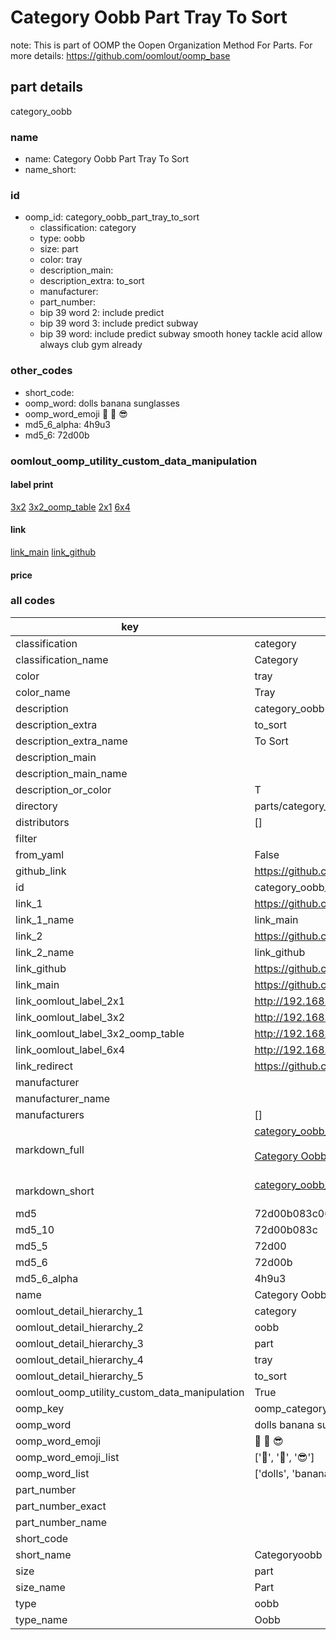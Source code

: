 # Category Oobb Part Tray To Sort  

note: This is part of OOMP the Oopen Organization Method For Parts. For more details: https://github.com/oomlout/oomp_base

##  part details
  



category_oobb



### name
* name: Category Oobb Part Tray To Sort
* name_short: 
### id
* oomp_id: category_oobb_part_tray_to_sort
  * classification: category
  * type: oobb
  * size: part
  * color: tray
  * description_main: 
  * description_extra: to_sort
  * manufacturer: 
  * part_number: 
  * bip 39 word 2: include predict
  * bip 39 word 3: include predict subway
  * bip 39 word: include predict subway smooth honey tackle acid allow always club gym already

### other_codes
* short_code: 
* oomp_word: dolls banana sunglasses
* oomp_word_emoji :dolls: :banana: :sunglasses:
* md5_6_alpha: 4h9u3
* md5_6: 72d00b






### oomlout_oomp_utility_custom_data_manipulation
#### label print
[3x2](http://192.168.1.245:1112/?label=oomp%204h9u3)
[3x2_oomp_table](http://192.168.1.108:1112/?label=oomp%204h9u3)
[2x1](http://192.168.1.242:1112/?label=oomp%204h9u3)
[6x4](http://192.168.1.55:1112/?label=oomp%204h9u3)    

#### link

[link_main](https://github.com/oomlout/oomlout_oomp_version_1_messy/tree/main/parts/category_oobb_part_tray_to_sort) [link_github](https://github.com/oomlout/oomlout_oomp_version_1_messy/tree/main/parts/category_oobb_part_tray_to_sort)                             

#### price







### all codes 
| key | value |  
| --- | --- |  
| classification | category |  
| classification_name | Category |  
| color | tray |  
| color_name | Tray |  
| description | category_oobb |  
| description_extra | to_sort |  
| description_extra_name | To Sort |  
| description_main |  |  
| description_main_name |  |  
| description_or_color | T  |  
| directory | parts/category_oobb_part_tray_to_sort |  
| distributors | [] |  
| filter |  |  
| from_yaml | False |  
| github_link | https://github.com/oomlout/oomlout_oomp_part_src/tree/main/parts/category_oobb_part_tray_to_sort |  
| id | category_oobb_part_tray_to_sort |  
| link_1 | https://github.com/oomlout/oomlout_oomp_version_1_messy/tree/main/parts/category_oobb_part_tray_to_sort |  
| link_1_name | link_main |  
| link_2 | https://github.com/oomlout/oomlout_oomp_version_1_messy/tree/main/parts/category_oobb_part_tray_to_sort |  
| link_2_name | link_github |  
| link_github | https://github.com/oomlout/oomlout_oomp_version_1_messy/tree/main/parts/category_oobb_part_tray_to_sort |  
| link_main | https://github.com/oomlout/oomlout_oomp_version_1_messy/tree/main/parts/category_oobb_part_tray_to_sort |  
| link_oomlout_label_2x1 | http://192.168.1.242:1112/?label=oomp%204h9u3 |  
| link_oomlout_label_3x2 | http://192.168.1.245:1112/?label=oomp%204h9u3 |  
| link_oomlout_label_3x2_oomp_table | http://192.168.1.108:1112/?label=oomp%204h9u3 |  
| link_oomlout_label_6x4 | http://192.168.1.55:1112/?label=oomp%204h9u3 |  
| link_redirect | https://github.com/oomlout/oomlout_oomp_version_1_messy/tree/main/parts/category_oobb_part_tray_to_sort |  
| manufacturer |  |  
| manufacturer_name |  |  
| manufacturers | [] |  
| markdown_full | [category_oobb_part_tray_to_sort](none)<br>[](none)<br>[Category Oobb Part Tray To Sort](none)<br><br> |  
| markdown_short | [category_oobb_part_tray_to_sort](none)<br><br> |  
| md5 | 72d00b083c06a03f74369ccfb06a6b93 |  
| md5_10 | 72d00b083c |  
| md5_5 | 72d00 |  
| md5_6 | 72d00b |  
| md5_6_alpha | 4h9u3 |  
| name | Category Oobb Part Tray To Sort |  
| oomlout_detail_hierarchy_1 | category |  
| oomlout_detail_hierarchy_2 | oobb |  
| oomlout_detail_hierarchy_3 | part |  
| oomlout_detail_hierarchy_4 | tray |  
| oomlout_detail_hierarchy_5 | to_sort |  
| oomlout_oomp_utility_custom_data_manipulation | True |  
| oomp_key | oomp_category_oobb_part_tray_to_sort |  
| oomp_word | dolls banana sunglasses |  
| oomp_word_emoji | :dolls: :banana: :sunglasses: |  
| oomp_word_emoji_list | [':dolls:', ':banana:', ':sunglasses:'] |  
| oomp_word_list | ['dolls', 'banana', 'sunglasses'] |  
| part_number |  |  
| part_number_exact |  |  
| part_number_name |  |  
| short_code |  |  
| short_name | Categoryoobb |  
| size | part |  
| size_name | Part |  
| type | oobb |  
| type_name | Oobb |  
